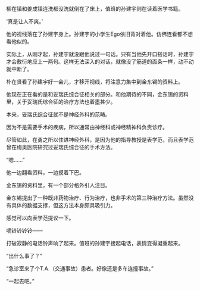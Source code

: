 柳在镇和姜成镇连洗都没洗就倒在了床上，值班的孙建宇则在读着医学书籍。

‘真是让人不爽。’

他的视线落在了孙建宇身上。孙建宇的小学生Ego依旧背对着他。仿佛连看都不想看他似的。

实际上，从刚才起，孙建宇就没跟他说过一句话。只有当他先开口搭话时，孙建宇才会敷衍地应上一两句。这样无法深入的对话，就像没了筋道的面条一样，动不动就中断了。

朴在贤看了孙建宇好一会儿，才移开视线，将注意力集中到金东锡的资料上。

他现在正在看的是和妥瑞氏综合征相关的部分。和他期待的不同，金东锡的资料里，关于妥瑞氏综合征的治疗方法也着墨甚少。

本来，妥瑞氏综合征就不是神经外科的范畴。

因为不是需要手术的疾病，所以通常由神经科或神经精神科负责诊疗。

尽管如此，在勇之所以住进神经外科，是因为他的指导教授是表学范，而且表学范曾在梅奥医院研究过妥瑞氏综合征的手术方法。

“嗯……”

他一边翻看资料，一边摸着下巴。

金东锡的资料里，有一个部分格外引人注目。

金东锡提出了一种既非药物治疗、行为治疗，也非手术的第三种治疗方法。虽然没有具体的数据支撑，但这方法本身颇具吸引力。

感觉可以向表学范提议一下。

嘀铃铃铃铃——

打破寂静的电话铃声响了起来。值班的孙建宇接起电话，表情变得凝重起来。

“出什么事了？”

“急诊室来了个T.A.（交通事故）患者。好像还是多车连撞事故。”

“一起去吧。”
